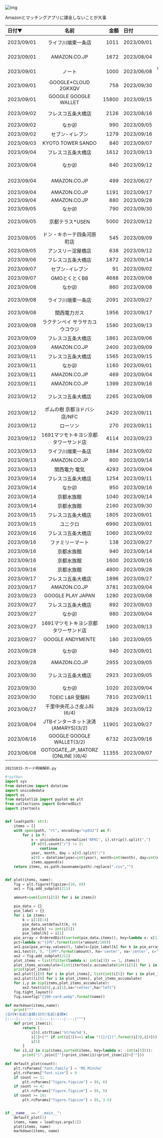 ![img](/202310/20231000-card.webp)

Amazonとマッチングアプリに課金しないことが大事


|日付▼|名前|金額|日付|名前|金額▼|
|:---|:---:|---:|:---|:---:|---:|
|2023/09/01|ライフ川端東一条店|1011|2023/09/01|GOOGLE GOOGLE WALLET|15800|
|2023/09/01|AMAZON.CO.JP|1672|2023/08/04|JTBインターネット決済(AMARYS)(3/2)|11901|
|2023/09/01|ノート|1000|2023/06/08|GOTOGATE_JP_MATORZ (ONLINE )(6/4)|11355|
|2023/09/01|GOOGLE*CLOUD 2GKXQV|758|2023/09/30|TOEIC L&R 受験料|7810|
|2023/09/01|GOOGLE GOOGLE WALLET|15800|2023/09/15|ユニクロ|6990|
|2023/09/02|フレスコ五条大橋店|2126|2023/08/16|GOOGLE GOOGLE WALLET(3/2)|6732|
|2023/09/02|なか卯|990|2023/09/05|京都テラス*USEN|5000|
|2023/09/02|セブン-イレブン|1279|2023/09/16|京都水族館|4800|
|2023/09/03|KYOTO TOWER SANDO|840|2023/09/07|GMOとくとくBB|4688|
|2023/09/04|フレスコ五条大橋店|1612|2023/09/13|関西電力 電気|4293|
|2023/09/04|なか卯|840|2023/09/12|1691マツモトキヨシ京都タワーサンド店|4114|
|2023/09/04|AMAZON.CO.JP|499|2023/06/27|千里中央花ふさ皮ふ科(6/4)|3829|
|2023/09/04|AMAZON.CO.JP|1191|2023/09/17|AMAZON.CO.JP|3781|
|2023/09/04|AMAZON.CO.JP|880|2023/09/28|AMAZON.CO.JP|2955|
|2023/09/05|なか卯|790|2023/09/30|フレスコ五条大橋店|2923|
|2023/09/05|京都テラス*USEN|5000|2023/09/12|ポムの樹 京都ヨドバシ店/NFC|2420|
|2023/09/05|ドン・キホーテ四条河原町店|545|2023/09/09|AMAZON.CO.JP|2400|
|2023/09/05|アンスリー淀屋橋店|638|2023/09/12|フレスコ五条大橋店|2265|
|2023/09/06|フレスコ五条大橋店|1872|2023/09/14|京都水族館|2160|
|2023/09/07|セブン-イレブン|91|2023/09/02|フレスコ五条大橋店|2126|
|2023/09/07|GMOとくとくBB|4688|2023/09/08|ライフ川端東一条店|2091|
|2023/09/08|なか卯|860|2023/09/08|関西電力ガス|1956|
|2023/09/08|ライフ川端東一条店|2091|2023/09/27|1691マツモトキヨシ京都タワーサンド店|1900|
|2023/09/08|関西電力ガス|1956|2023/09/17|フレスコ五条大橋店|1896|
|2023/09/08|ラクテンペイ サラサカユウコウジ|1580|2023/09/13|ライフ川端東一条店|1884|
|2023/09/09|フレスコ五条大橋店|1861|2023/09/06|フレスコ五条大橋店|1872|
|2023/09/09|AMAZON.CO.JP|2400|2023/09/09|フレスコ五条大橋店|1861|
|2023/09/11|フレスコ五条大橋店|1565|2023/09/15|フレスコ五条大橋店|1805|
|2023/09/11|なか卯|1160|2023/09/01|AMAZON.CO.JP|1672|
|2023/09/11|AMAZON.CO.JP|469|2023/09/04|フレスコ五条大橋店|1612|
|2023/09/11|AMAZON.CO.JP|1399|2023/09/16|京都水族館|1600|
|2023/09/12|フレスコ五条大橋店|2265|2023/09/08|ラクテンペイ サラサカユウコウジ|1580|
|2023/09/12|ポムの樹 京都ヨドバシ店/NFC|2420|2023/09/11|フレスコ五条大橋店|1565|
|2023/09/12|ローソン|270|2023/09/11|AMAZON.CO.JP|1399|
|2023/09/12|1691マツモトキヨシ京都タワーサンド店|4114|2023/09/23|GOOGLE PLAY JAPAN|1280|
|2023/09/13|ライフ川端東一条店|1884|2023/09/02|セブン-イレブン|1279|
|2023/09/13|AMAZON.CO.JP|800|2023/09/14|フレスコ五条大橋店|1254|
|2023/09/13|関西電力 電気|4293|2023/09/04|AMAZON.CO.JP|1191|
|2023/09/14|フレスコ五条大橋店|1254|2023/09/11|なか卯|1160|
|2023/09/14|なか卯|950|2023/09/16|フレスコ五条大橋店|1060|
|2023/09/14|京都水族館|1040|2023/09/14|京都水族館|1040|
|2023/09/14|京都水族館|2160|2023/09/30|なか卯|1020|
|2023/09/15|フレスコ五条大橋店|1805|2023/09/01|ライフ川端東一条店|1011|
|2023/09/15|ユニクロ|6990|2023/09/01|ノート|1000|
|2023/09/16|フレスコ五条大橋店|1060|2023/09/02|なか卯|990|
|2023/09/16|ファミリーマート|138|2023/09/27|なか卯|980|
|2023/09/16|京都水族館|940|2023/09/14|なか卯|950|
|2023/09/16|京都水族館|1600|2023/09/16|京都水族館|940|
|2023/09/16|京都水族館|4800|2023/09/28|なか卯|940|
|2023/09/17|フレスコ五条大橋店|1896|2023/09/27|フレスコ五条大橋店|892|
|2023/09/17|AMAZON.CO.JP|3781|2023/09/04|AMAZON.CO.JP|880|
|2023/09/23|GOOGLE PLAY JAPAN|1280|2023/09/08|なか卯|860|
|2023/09/27|フレスコ五条大橋店|892|2023/09/03|KYOTO TOWER SANDO|840|
|2023/09/27|なか卯|980|2023/09/04|なか卯|840|
|2023/09/27|1691マツモトキヨシ京都タワーサンド店|1900|2023/09/13|AMAZON.CO.JP|800|
|2023/09/27|GOOGLE ANDYMENTE|180|2023/09/05|なか卯|790|
|2023/09/28|なか卯|940|2023/09/01|GOOGLE*CLOUD 2GKXQV|758|
|2023/09/28|AMAZON.CO.JP|2955|2023/09/05|アンスリー淀屋橋店|638|
|2023/09/30|フレスコ五条大橋店|2923|2023/09/05|ドン・キホーテ四条河原町店|545|
|2023/09/30|なか卯|1020|2023/09/04|AMAZON.CO.JP|499|
|2023/09/30|TOEIC L&R 受験料|7810|2023/09/11|AMAZON.CO.JP|469|
|2023/06/27|千里中央花ふさ皮ふ科(6/4)|3829|2023/09/12|ローソン|270|
|2023/08/04|JTBインターネット決済(AMARYS)(3/2)|11901|2023/09/27|GOOGLE ANDYMENTE|180|
|2023/08/16|GOOGLE GOOGLE WALLET(3/2)|6732|2023/09/16|ファミリーマート|138|
|2023/06/08|GOTOGATE_JP_MATORZ (ONLINE )(6/4)|11355|2023/09/07|セブン-イレブン|91|

`20231015-カード明細解析.py`

```python
#!python
import sys
from datetime import datetime
import unicodedata
import os
from matplotlib import pyplot as plt
from collections import OrderedDict
import itertools


def load(path: str):
    items = []
    with open(path, "rt", encoding="cp932") as f:
        for i in f:
            x = unicodedata.normalize('NFKC', i).strip().split(",")
            if x[0].count("/") != 2:
                continue
            year, month, day = x[0].split("/")
            x[0] = datetime(year=int(year), month=int(month), day=int(day))
            items.append(x)
    return items, os.path.basename(path).replace(".csv","")


def plot(items, name):
    fig = plt.figure(figsize=(10, 8))
    ax1 = fig.add_subplot(211)

    amount=sum([int(i[5]) for i in items])

    pie_data = {}
    pie_label = {}
    for i in items:
        k = i[1][:4]
        pie_data.setdefault(k, 0)
        pie_data[k] += int(i[5])
        pie_label[k] = i[1]
    pie_array = OrderedDict(sorted(pie_data.items(), key=lambda x: x[1]))
    pct=lambda x:"{}円".format(int(x*amount/100))
    ax1.pie(pie_array.values(), labels=[pie_label[k] for k in pie_array.keys()], autopct=pct)
    ax1.text(0, 0, "{}円".format(amount), ha='center', va='center', c="w")
    ax2 = fig.add_subplot(212)
    plot_items = list(filter(lambda x: int(x[3]) == 1, items))
    plot_items_accumulate=list(itertools.accumulate(int(i[5]) for i in plot_items))
    print(plot_items)
    ax2.plot([i[0] for i in plot_items], list(int(i[5]) for i in plot_items))
    ax2.plot([i[0] for i in plot_items], plot_items_accumulate)
    for i,y in zip(items,plot_items_accumulate):
        ax2.text(i[0],y,i[1],va="center",ha="left")
    fig.tight_layout()
    fig.savefig("{}00-card.webp".format(name))

def markdown(items,name):
    print("""
|日付▼|名前|金額|日付|名前|金額▼|
|:---|:---:|---:|:---|:---:|---:|""")
    def print_item(i):
        return [
            i[0].strftime('%Y/%m/%d'),
            i[1]+("" if int(i[3])==1 else "({}/{})".format(i[3],i[4])),
            i[5]
        ]
    for i1,i2 in zip(items,sorted(items, key=lambda x: -int(x[5]))):
        print("|".join([""]+print_item(i1)+print_item(i2)+[""]))

def default_plot(count):
    plt.rcParams['font.family'] = 'MS Mincho'
    plt.rcParams["font.size"] = 9
    if count == 1:
        plt.rcParams["figure.figsize"] = (8, 6)
    if count >= 4:
        plt.rcParams["figure.figsize"] = (6, 5)
    if count >= 10:
        plt.rcParams["figure.figsize"] = (6, 3.5)


if __name__ == "__main__":
    default_plot(1)
    items, name = load(sys.argv[1])
    plot(items, name)
    markdown(items, name)
```